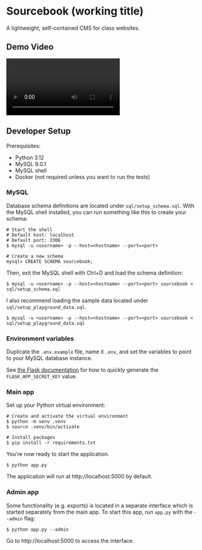 # Sourcebook (working title)

A lightweight, self-contained CMS for class websites.

## Demo Video

![demo.mp4](./docs/demo.mp4)

## Developer Setup

Prerequisites:

- Python 3.12
- MySQL 9.0.1
- MySQL shell
- Docker (not required unless you want to run the tests)

### MySQL

Database schema definitions are located under
`sql/setup_schema.sql`. With the MySQL shell installed, you can run
something like this to create your schema:

```shell
# Start the shell
# Default host: localhost
# Default port: 3306
$ mysql -u <username> -p --host=<hostname> --port=<port>

# Create a new schema
mysql> CREATE SCHEMA sourcebook;
```

Then, exit the MySQL shell with Ctrl+D and load the schema definition:

```shell
$ mysql -u <username> -p --host=<hostname> --port=<port> sourcebook < sql/setup_schema.sql
```

I also recommend loading the sample data
located under `sql/setup_playground_data.sql`.

```shell
$ mysql -u <username> -p --host=<hostname> --port=<port> sourcebook < sql/setup_playground_data.sql
```

### Environment variables

Duplicate the `.env.example` file, name it `.env`, and set the variables
to point to your MySQL database instance.

See [the Flask documentation](https://flask.palletsprojects.com/en/stable/config/#SECRET_KEY)
for how to quickly generate the `FLASK_APP_SECRET_KEY` value.

### Main app

Set up your Python virtual environment:

```shell
# Create and activate the virtual environment
$ python -m venv .venv
$ source .venv/bin/activate

# Install packages
$ pip install -r requirements.txt
```

You're now ready to start the application.

```shell
$ python app.py
```

The application will run at http://localhost:5000 by default.

### Admin app

Some functionality (e.g. exports) is located in a separate interface which is
started separately from the main app. To start this app, run `app.py`
with the `--admin` flag:

```shell
$ python app.py --admin
```

Go to http://localhost:5000 to access the interface.
